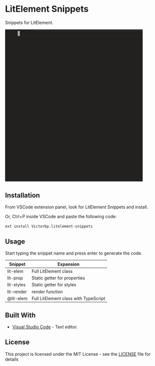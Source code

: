# LitElement Snippets

Snippets for LitElement.

<img src="https://github.com/Victor-Bernabe/litelement-snippets/raw/master/img/header.gif" width="450px" />

## Installation

From VSCode extension panel, look for LitElement Snippets and install.

Or, Ctrl+P inside VSCode and paste the following code:

`ext install Victorbp.litelement-snippets`

## Usage

Start typing the snippet name and press enter to generate the code.

| Snippet    | Expansion                             |
| ---------- | ------------------------------------- |
| lit-elem   | Full LitElement class                 |
| lit-prop   | Static getter for properties          |
| lit-styles | Static getter for styles              |
| lit-render | render function                       |
| @lit-elem  | Full LitElement class with TypeScript |

## Built With

- [Visual Studio Code](https://code.visualstudio.com/) - Text editor.

## License

This project is licensed under the MIT License - see the [LICENSE](LICENSE) file for details
